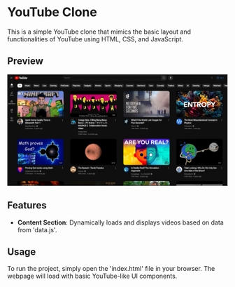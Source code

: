 # YouTube Clone

This is a simple YouTube clone that mimics the basic layout and functionalities of YouTube using HTML, CSS, and JavaScript.

## Preview

![Youtube Screenshot](./assets/images/preview/preview.png)

## Features

- **Content Section**: Dynamically loads and displays videos based on data from 'data.js'.

## Usage

To run the project, simply open the 'index.html' file in your browser. The webpage will load with basic YouTube-like UI components.

